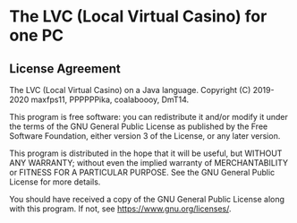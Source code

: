 # The LVC (Local Virtual Casino) for one PC

## License Agreement

The LVC (Local Virtual Casino) on a Java language.
Copyright (C) 2019-2020  maxfps11, PPPPPPika, coalaboooy, DmT14.

This program is free software: you can redistribute it and/or modify
it under the terms of the GNU General Public License as published by
the Free Software Foundation, either version 3 of the License, or any later version.

This program is distributed in the hope that it will be useful,
but WITHOUT ANY WARRANTY; without even the implied warranty of
MERCHANTABILITY or FITNESS FOR A PARTICULAR PURPOSE.  See the
GNU General Public License for more details.

You should have received a copy of the GNU General Public License
along with this program.  If not, see <https://www.gnu.org/licenses/>.

